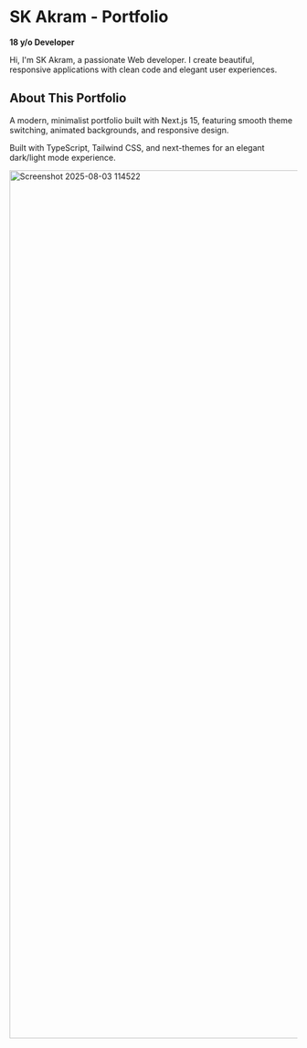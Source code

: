 # SK Akram - Portfolio

**18 y/o Developer**

Hi, I'm SK Akram, a passionate Web developer. I create beautiful, responsive applications with clean code and elegant user experiences.

## About This Portfolio

A modern, minimalist portfolio built with Next.js 15, featuring smooth theme switching, animated backgrounds, and responsive design.

Built with TypeScript, Tailwind CSS, and next-themes for an elegant dark/light mode experience.

<img width="2858" height="1520" alt="Screenshot 2025-08-03 114522" src="https://github.com/user-attachments/assets/328d8156-c76b-46b5-a422-34631bc0db86" />
